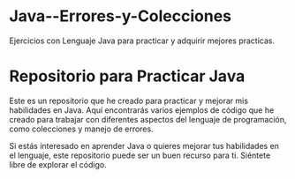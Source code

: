 <h1>Java--Errores-y-Colecciones</h1>
Ejercicios con Lenguaje Java para practicar y adquirir mejores practicas.
<h1>Repositorio para Practicar Java</h1>
    <p>Este es un repositorio que he creado para practicar y mejorar mis habilidades en Java. Aquí encontrarás varios ejemplos de código que he creado para trabajar con diferentes aspectos del lenguaje de programación, como colecciones y manejo de errores.</p>
    <p>Si estás interesado en aprender Java o quieres mejorar tus habilidades en el lenguaje, este repositorio puede ser un buen recurso para ti. Siéntete libre de explorar el código.</p>
